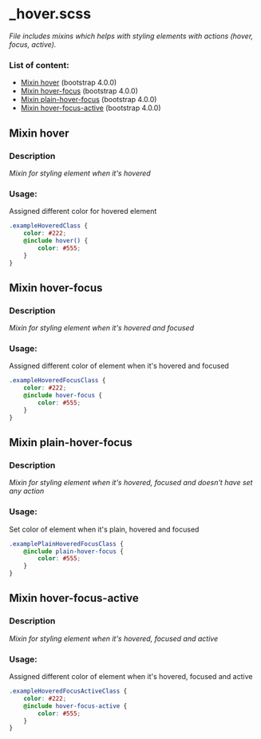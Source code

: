 # _hover.scss
_File includes mixins which helps with styling elements with actions (hover, focus, active)._

### List of content:

- [Mixin hover](#mixin-hover) (bootstrap 4.0.0)
- [Mixin hover-focus](#mixin-hover-focus) (bootstrap 4.0.0)
- [Mixin plain-hover-focus](#mixin-plain-hover-focus) (bootstrap 4.0.0)
- [Mixin hover-focus-active](#mixin-hover-focus-active) (bootstrap 4.0.0)


## Mixin hover

### Description
_Mixin for styling element when it's hovered_

### Usage: 
Assigned different color for hovered element

```scss
.exampleHoveredClass {
    color: #222;
    @include hover() {
        color: #555;
    }
}
```


## Mixin hover-focus

### Description
_Mixin for styling element when it's hovered and focused_

### Usage: 
Assigned different color of element when it's hovered and focused

```scss
.exampleHoveredFocusClass {
    color: #222;
    @include hover-focus {
        color: #555;
    }
}
```


## Mixin plain-hover-focus

### Description
_Mixin for styling element when it's hovered, focused and doesn't have set any action_

### Usage: 
Set color of element when it's plain, hovered and focused

```scss
.examplePlainHoveredFocusClass {
    @include plain-hover-focus {
        color: #555;
    }
}
```


## Mixin hover-focus-active

### Description
_Mixin for styling element when it's hovered, focused and active_

### Usage: 
Assigned different color of element when it's hovered, focused and active

```scss
.exampleHoveredFocusActiveClass {
    color: #222;
    @include hover-focus-active {
        color: #555;
    }
}
```
